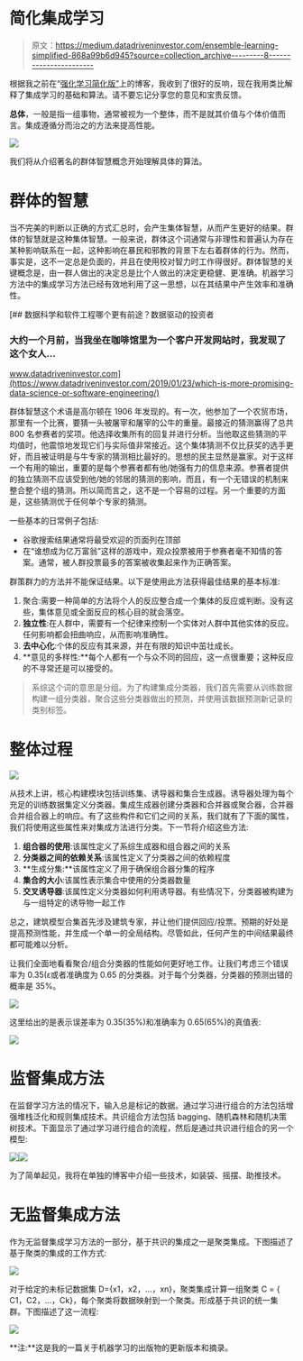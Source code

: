 # 简化集成学习

> 原文：<https://medium.datadriveninvestor.com/ensemble-learning-simplified-868a99b6d945?source=collection_archive---------8----------------------->

根据我之前在“[强化学习简化版”](https://medium.com/datadriveninvestor/reinforcement-learning-rl-simplified-87b4aa74b85b)上的博客，我收到了很好的反响，现在我用类比解释了集成学习的基础和算法。请不要忘记分享您的意见和宝贵反馈。

**总体**，一般是指一组事物，通常被视为一个整体，而不是就其价值与个体价值而言。集成遵循分而治之的方法来提高性能。

![](img/5bed84262274f13a013e1041cfd009c2.png)

我们将从介绍著名的群体智慧概念开始理解具体的算法。

# 群体的智慧

当不完美的判断以正确的方式汇总时，会产生集体智慧，从而产生更好的结果。群体的智慧就是这种集体智慧。一般来说，群体这个词通常与非理性和普遍认为存在某种影响联系在一起，这种影响在暴民和邪教的背景下左右着群体的行为。然而，事实是，这不一定总是负面的，并且在使用校对智力时工作得很好。群体智慧的关键概念是，由一群人做出的决定总是比个人做出的决定更稳健、更准确。机器学习方法中的集成学习方法已经有效地利用了这一思想，以在其结果中产生效率和准确性。

[](https://www.datadriveninvestor.com/2019/01/23/which-is-more-promising-data-science-or-software-engineering/) [## 数据科学和软件工程哪个更有前途？数据驱动的投资者

### 大约一个月前，当我坐在咖啡馆里为一个客户开发网站时，我发现了这个女人…

www.datadriveninvestor.com](https://www.datadriveninvestor.com/2019/01/23/which-is-more-promising-data-science-or-software-engineering/) 

群体智慧这个术语是高尔顿在 1906 年发现的。有一次，他参加了一个农贸市场，那里有一个比赛，要猜一头被屠宰和屠宰的公牛的重量。最接近的猜测赢得了总共 800 名参赛者的奖项。他选择收集所有的回复并进行分析。当他取这些猜测的平均值时，他震惊地发现它们与实际值非常接近。这个集体猜测不仅比获奖的选手更好，而且被证明是与牛专家的猜测相比最好的。思想的民主显然是赢家。对于这样一个有用的输出，重要的是每个参赛者都有他/她强有力的信息来源。参赛者提供的独立猜测不应该受到他/她的邻居的猜测的影响，而且，有一个无错误的机制来整合整个组的猜测。所以简而言之，这不是一个容易的过程。另一个重要的方面是，这些猜测优于任何单个专家的猜测。

一些基本的日常例子包括:

*   谷歌搜索结果通常将最受欢迎的页面列在顶部
*   在“谁想成为亿万富翁”这样的游戏中，观众投票被用于参赛者毫不知情的答案。通常，被人群投票最多的答案被收集起来作为正确答案。

群策群力的方法并不能保证结果。以下是使用此方法获得最佳结果的基本标准:

1.  聚合:需要一种简单的方法将个人的反应整合成一个集体的反应或判断。没有这些，集体意见或全面反应的核心目的就会落空。
2.  **独立性**:在人群中，需要有一个纪律来控制一个实体对人群中其他实体的反应。任何影响都会扭曲响应，从而影响准确性。
3.  **去中心化**:个体的反应有其来源，并在有限的知识中茁壮成长。
4.  **意见的多样性:**每个人都有一个与众不同的回应，这一点很重要；这种反应的不寻常还是可以接受的。

> 系综这个词的意思是分组。为了构建集成分类器，我们首先需要从训练数据构建一组分类器，聚合这些分类器做出的预测，并使用该数据预测新记录的类别标签。

# 整体过程

![](img/454379c1eeb1a73f6e231aa7a77330a7.png)

从技术上讲，核心构建模块包括训练集、诱导器和集合生成器。诱导器处理为每个充足的训练数据集定义分类器。集成生成器创建分类器和合并器或聚合器，合并器合并组合器上的响应。有了这些构件和它们之间的关系，我们就有了下面的属性，我们将使用这些属性来对集成方法进行分类。下一节将介绍这些方法:

1.  **组合器的使用**:该属性定义了系综生成器和组合器之间的关系
2.  **分类器之间的依赖关系**:该属性定义了分类器之间的依赖程度
3.  **生成分集:**该属性定义了用于确保组合器分集的程序
4.  **集合的大小**:该属性表示集合中使用的分类器数量
5.  **交叉诱导器**:该属性定义分类器如何利用诱导器。有些情况下，分类器被构建为与一组特定的诱导物一起工作

总之，建筑模型合集首先涉及建筑专家，并让他们提供回应/投票。预期的好处是提高预测性能，并生成一个单一的全局结构。尽管如此，任何产生的中间结果最终都可能难以分析。

让我们全面地看看聚合/组合分类器的性能如何更好地工作。让我们考虑三个错误率为 0.35(ԑ或者准确度为 0.65 的分类器。对于每个分类器，分类器的预测出错的概率是 35%。

![](img/01a6274c4ed451e910182b7aebff65e6.png)

这里给出的是表示误差率为 0.35(35%)和准确率为 0.65(65%)的真值表:

![](img/db74a922f781cab8baa5d0c1b4df69ca.png)

# 监督集成方法

在监督学习方法的情况下，输入总是标记的数据。通过学习进行组合的方法包括增强堆栈泛化和规则集成技术。共识组合方法包括 bagging、随机森林和随机决策树技术。下面显示了通过学习进行组合的流程，然后是通过共识进行组合的另一个模型:

![](img/f525036c4524dcd561891c7af7463def.png)![](img/bd5a341bf5d714efa499be23d2de6e9d.png)

为了简单起见，我将在单独的博客中介绍一些技术，如装袋、摇摆、助推技术。

# 无监督集成方法

作为无监督集成学习方法的一部分，基于共识的集成之一是聚类集成。下图描述了基于聚类的集成的工作方式:

![](img/305ab0999a52bfc095d6e6d742cd3b77.png)

对于给定的未标记数据集 D={x1，x2，…，xn}，聚类集成计算一组聚类 C = { C1，C2，…，Ck}，每个聚类将数据映射到一个聚类。形成基于共识的统一集群。下图描述了这一流程:

![](img/985f29bf5520273072871cbf236bdea1.png)

**注:**这是我的一篇关于机器学习的出版物的更新版本和摘录。